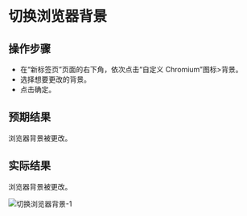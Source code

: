 # 切换浏览器背景

## 操作步骤

- 在“新标签页”页面的右下角，依次点击“自定义 Chromium”图标>背景。
- 选择想要更改的背景。
- 点击确定。

## 预期结果

浏览器背景被更改。

## 实际结果

浏览器背景被更改。

![切换浏览器背景-1](../img/切换浏览器背景-1.png)